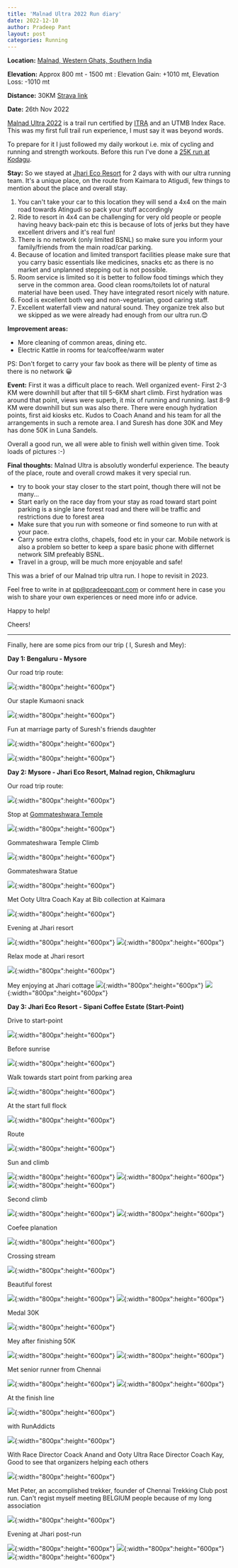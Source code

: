 ```yaml
---
title: 'Malnad Ultra 2022 Run diary'
date: 2022-12-10
author: Pradeep Pant
layout: post
categories: Running
---
```


**Location:** [Malnad, Western Ghats, Southern India](https://en.wikipedia.org/wiki/Malenadu)

**Elevation:** Approx 800 mt - 1500 mt :  Elevation Gain: +1010 mt,  Elevation Loss: -1010 mt

**Distance:** 30KM [Strava link](https://www.strava.com/activities/8169402700)

**Date:** 26th Nov 2022

[Malnad Ultra 2022](https://malnadultra.com/) is a trail run certified by [ITRA](https://itra.run/Races/RaceDetails/Malnad.Ultra.Malnad.Ultra.30.K/2023/78406was) and an UTMB Index Race. This was my first full trail run experience, I must say it was beyond words.

To prepare for it I just followed my daily workout i.e. mix of cycling and running and strength workouts. Before this run I've done a [25K run at Kodagu](https://www.strava.com/activities/7825696133).

**Stay:**
So we stayed at [Jhari Eco Resort](https://www.google.com/maps/place/Jhari+Eco+Stay/@13.4222058,75.7417142,17z/data=!4m22!1m12!3m11!1s0x3bbad76619c6e1cf:0x3ce3f6c5e78f4a10!2sJhari+Eco+Stay!5m2!4m1!1i2!8m2!3d13.4222058!4d75.7417142!9m1!1b1!16s%2Fg%2F11cp5z5_r0!3m8!1s0x3bbad76619c6e1cf:0x3ce3f6c5e78f4a10!5m2!4m1!1i2!8m2!3d13.4222058!4d75.7417142!16s%2Fg%2F11cp5z5_r0?hl=en-GB&entry=ttu) for 2 days with with our ultra running team. It's a unique place, on the route from Kaimara to Atigudi, few things to mention about the place and overall stay.
<ol>
<li>You can't take your car to this location they will send a 4x4 on the main road towards Atingudi so pack your stuff accordingly </li>
<li>Ride to resort in 4x4 can be challenging for very old people or people having heavy back-pain etc this is because of lots of jerks but they have excellent drivers and it's real fun!</li>
<li>There is no network (only limited BSNL) so make sure you inform your family/friends from the main road/car parking.</li>
<li>Because of location and limited transport facilities please make sure that you carry basic essentials like medicines, snacks etc as there is no market and unplanned stepping out is not possible.</li>
<li>Room service is limited so it is better to follow food timings which they serve in the common area. Good clean rooms/toilets lot of natural material have been used. They have integrated resort nicely with nature.</li>
<li>Food is excellent both veg and non-vegetarian, good caring staff.</li>
<li>Excellent waterfall view and natural sound. They organize trek also but we skipped as we were already had enough from our ultra run.😊</li>
</ol>

**Improvement areas:**
<ul>
<li>More cleaning of common areas, dining etc.</li>
<li>Electric Kattle in rooms for tea/coffee/warm water</li>
</ul>
PS: Don't forget to carry your fav book as there will be plenty of time as there is no network 😀

**Event:** First it was a difficult place to reach. Well organized event- First 2-3 KM were downhill but after that till 5-6KM shart climb. First hydration was around that point, views were superb, it mix of running and running. last 8-9 KM were downhill but sun was also there. There were enough hydration points, first aid kiosks etc. Kudos to Coach Anand and his team for all the arrangements in such a remote area. 
I and Suresh has done 30K and Mey has done 50K in Luna Sandels. 

Overall a good run, we all were able to finish well within given time. Took loads of pictures :-) 


**Final thoughts:**
Malnad Ultra is absolutly wonderful experience. The beauty of the place, route and overall crowd makes it very special run. 

<ul>
<li>try to book your stay closer to the start point, though there will not be many... </li>
<li>Start early on the race day from your stay as road toward start point parking is a single lane forest road and there will be traffic and restrictions due to forest area </li>
<li>Make sure that you run with someone or find someone to run with at your pace. </li>
<li>Carry some extra cloths, chapels, food etc in your car. Mobile network is also a problem so better to keep a spare basic phone with differnet network SIM prefeably BSNL. </li>
<li>Travel in a group, will be much more enjoyable and safe! </li>
</ul>

This was a brief of our Malnad trip ultra run. I hope to revisit in 2023. 


Feel free to write in at [pp@pradeeppant.com](mailto:pp@pradeeppant.com) or comment here in case you wish to share your own experiences or need more info or advice.



Happy to help! 


Cheers!

-------------------------------------------------------------------------
Finally, here are some pics from our trip ( I, Suresh and Mey):


**Day 1: Bengaluru - Mysore**

Our road trip route:

![](/data/images/travel/malnad_ultra_2022/route_map_blr_mysore.jpg){:width="800px":height="600px"}

Our staple Kumaoni snack 

![](/data/images/travel/malnad_ultra_2022/home_made_snacks.jpg){:width="800px":height="600px"}


Fun at marriage party of Suresh's friends daughter

![](/data/images/travel/malnad_ultra_2022/fun_at_marriage_party.jpg){:width="800px":height="600px"}

![](/data/images/travel/malnad_ultra_2022/fun_at_marriage_party1.jpg){:width="800px":height="600px"}

**Day 2: Mysore - Jhari Eco Resort, Malnad region, Chikmagluru**


Our road trip route:

![](/data/images/travel/malnad_ultra_2022/route_map_mysore_jhari.jpg){:width="800px":height="600px"}

Stop at [Gommateshwara Temple](https://en.wikipedia.org/wiki/Gommateshwara_statue)

![](/data/images/travel/malnad_ultra_2022/gommateshwara_front.jpg){:width="800px":height="600px"}

Gommateshwara Temple Climb

![](/data/images/travel/malnad_ultra_2022/gommateshwara_climb.jpg){:width="800px":height="600px"}

Gommateshwara Statue

![](/data/images/travel/malnad_ultra_2022/gommateshwara_statue.jpg){:width="800px":height="600px"}

Met Ooty Ultra Coach Kay at Bib collection at Kaimara

![](/data/images/travel/malnad_ultra_2022/coach_kay_run_addicts.jpg){:width="800px":height="600px"}

Evening at Jhari resort

![](/data/images/travel/malnad_ultra_2022/jhari_view.jpg){:width="800px":height="600px"}
![](/data/images/travel/malnad_ultra_2022/jhari_dinner.jpg){:width="800px":height="600px"}

Relax mode at Jhari resort

![](/data/images/travel/malnad_ultra_2022/relax_at_jhari.jpg){:width="800px":height="600px"}

Mey enjoying at Jhari cottage
![](/data/images/travel/malnad_ultra_2022/jhari_cottage_mey.jpg){:width="800px":height="600px"}
![](/data/images/travel/malnad_ultra_2022/jhari_cottage.jpg){:width="800px":height="600px"}

**Day 3: Jhari Eco Resort - Sipani Coffee Estate (Start-Point)**

Drive to start-point

![](/data/images/travel/malnad_ultra_2022/route_map_jhari_sipani.jpg){:width="800px":height="600px"}

Before sunrise

![](/data/images/travel/malnad_ultra_2022/towards_start_point.jpg){:width="800px":height="600px"}

Walk towards start point from parking area

![](/data/images/travel/malnad_ultra_2022/walk_towards_starting.jpg){:width="800px":height="600px"}

At the start full flock

![](/data/images/travel/malnad_ultra_2022/start_point_full_flock.jpg){:width="800px":height="600px"}

Route 

![](/data/images/travel/malnad_ultra_2022/route_view_open.jpg){:width="800px":height="600px"}

Sun and climb

![](/data/images/travel/malnad_ultra_2022/sun_and_climb.jpg){:width="800px":height="600px"}
![](/data/images/travel/malnad_ultra_2022/sun_and_climb_again.jpg){:width="800px":height="600px"}
![](/data/images/travel/malnad_ultra_2022/second_climb.jpg){:width="800px":height="600px"}

Second climb

![](/data/images/travel/malnad_ultra_2022/route_view_open.jpg){:width="800px":height="600px"}
![](/data/images/travel/malnad_ultra_2022/climb_on.jpg){:width="800px":height="600px"}

Coefee planation 

![](/data/images/travel/malnad_ultra_2022/coffee_plantation.jpg){:width="800px":height="600px"}

Crossing stream

![](/data/images/travel/malnad_ultra_2022/run_route_river_crossing.jpg){:width="800px":height="600px"}

Beautiful forest

![](/data/images/travel/malnad_ultra_2022/beautiful_forest.jpg){:width="800px":height="600px"}
![](/data/images/travel/malnad_ultra_2022/coffee_beans.jpg){:width="800px":height="600px"}

Medal 30K

![](/data/images/travel/malnad_ultra_2022/medal_30k.jpg){:width="800px":height="600px"}

Mey after finishing 50K 

![](/data/images/travel/malnad_ultra_2022/boss_giving_pose.jpg){:width="800px":height="600px"}
![](/data/images/travel/malnad_ultra_2022/photo_after.jpg){:width="800px":height="600px"}

Met senior runner from Chennai 

![](/data/images/travel/malnad_ultra_2022/met_senior_runner.jpg){:width="800px":height="600px"}
![](/data/images/travel/malnad_ultra_2022/channai_runner.jpg){:width="800px":height="600px"}

At the finish line

![](/data/images/travel/malnad_ultra_2022/finish_line.jpg){:width="800px":height="600px"}

with RunAddicts 

![](/data/images/travel/malnad_ultra_2022/bengaluru_start_runner.jpg){:width="800px":height="600px"}

With Race Director Coack Anand and Ooty Ultra Race Director Coach Kay, Good to see that organizers helping each others

![](/data/images/travel/malnad_ultra_2022/with_coach_anand_kay.jpg){:width="800px":height="600px"}

Met Peter, an accomplished trekker, founder of Chennai Trekking Club post run. Can't regist myself meeting BELGIUM people because of my long association  

![](/data/images/travel/malnad_ultra_2022/with_peter_bel.jpg){:width="800px":height="600px"}

Evening at Jhari post-run

![](/data/images/travel/malnad_ultra_2022/jhari_waterfall.jpg){:width="800px":height="600px"}
![](/data/images/travel/malnad_ultra_2022/jhari_waterfall.jpg){:width="800px":height="600px"}
![](/data/images/travel/malnad_ultra_2022/jhari_waterfall_grp.jpg){:width="800px":height="600px"}


